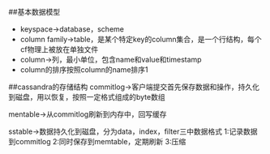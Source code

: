 ##基本数据模型
*   keyspace→database，scheme
*   column family→table，是某个特定key的column集合，是一个行结构，每个cf物理上被放在单独文件
*   column→列，最小单位，包含name和value和timestamp
*   column的排序按照column的name排序1

##cassandra的存储结构
commitlog→客户端提交首先保存数据和操作，持久化到磁盘，用以恢复，按照一定格式组成的byte数组

mentable→从commitlog刷新到内存中，回写缓存

sstable→数据持久化到磁盘，分为data，index，filter三中数据格式
1:记录数据到commitlog
2:同时保存到memtable，定期刷新
3:压缩
